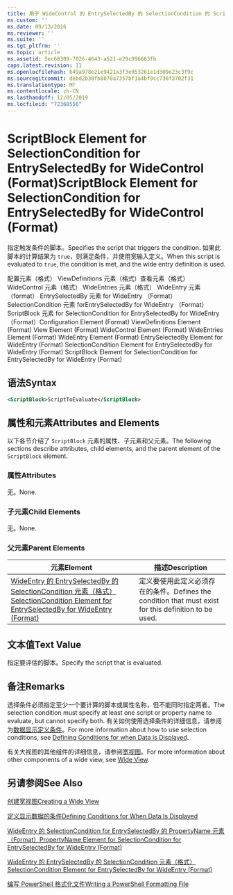 ```yaml
---
title: 用于 WideControl 的 EntrySelectedBy 的 SelectionCondition 的 ScriptBlock 元素（格式） |Microsoft Docs
ms.custom: ''
ms.date: 09/13/2016
ms.reviewer: ''
ms.suite: ''
ms.tgt_pltfrm: ''
ms.topic: article
ms.assetid: 5ec68309-7826-4643-a521-e29c996663fb
caps.latest.revision: 11
ms.openlocfilehash: 649a978e21e9421a3f3e953261e1d309e23c3f9c
ms.sourcegitcommit: debd2b38fb8070a7357bf1a4bf9cc736f3702f31
ms.translationtype: MT
ms.contentlocale: zh-CN
ms.lasthandoff: 12/05/2019
ms.locfileid: "72368556"
---
```

# <a name="scriptblock-element-for-selectioncondition-for-entryselectedby-for-widecontrol-format"></a><span data-ttu-id="c7e63-102">ScriptBlock Element for SelectionCondition for EntrySelectedBy for WideControl (Format)</span><span class="sxs-lookup"><span data-stu-id="c7e63-102">ScriptBlock Element for SelectionCondition for EntrySelectedBy for WideControl (Format)</span></span>

<span data-ttu-id="c7e63-103">指定触发条件的脚本。</span><span class="sxs-lookup"><span data-stu-id="c7e63-103">Specifies the script that triggers the condition.</span></span> <span data-ttu-id="c7e63-104">如果此脚本的计算结果为 `true`，则满足条件，并使用宽输入定义。</span><span class="sxs-lookup"><span data-stu-id="c7e63-104">When this script is evaluated to `true`, the condition is met, and the wide entry definition is used.</span></span>

<span data-ttu-id="c7e63-105">配置元素（格式） ViewDefinitions 元素（格式）查看元素（格式） WideControl 元素（格式） WideEntries 元素（格式） WideEntry 元素（format） EntrySelectedBy 元素 for WideEntry （Format） SelectionCondition 元素 forEntrySelectedBy for WideEntry （Format） ScriptBlock 元素 for SelectionCondition for EntrySelectedBy for WideEntry （Format）</span><span class="sxs-lookup"><span data-stu-id="c7e63-105">Configuration Element (Format) ViewDefinitions Element (Format) View Element (Format) WideControl Element (Format) WideEntries Element (Format) WideEntry Element (Format) EntrySelectedBy Element for WideEntry (Format) SelectionCondition Element for EntrySelectedBy for WideEntry (Format) ScriptBlock Element for SelectionCondition for EntrySelectedBy for WideEntry (Format)</span></span>

## <a name="syntax"></a><span data-ttu-id="c7e63-106">语法</span><span class="sxs-lookup"><span data-stu-id="c7e63-106">Syntax</span></span>

```xml
<ScriptBlock>ScriptToEvaluate</ScriptBlock>
```

## <a name="attributes-and-elements"></a><span data-ttu-id="c7e63-107">属性和元素</span><span class="sxs-lookup"><span data-stu-id="c7e63-107">Attributes and Elements</span></span>

<span data-ttu-id="c7e63-108">以下各节介绍了 `ScriptBlock` 元素的属性、子元素和父元素。</span><span class="sxs-lookup"><span data-stu-id="c7e63-108">The following sections describe attributes, child elements, and the parent element of the `ScriptBlock` element.</span></span>

### <a name="attributes"></a><span data-ttu-id="c7e63-109">属性</span><span class="sxs-lookup"><span data-stu-id="c7e63-109">Attributes</span></span>

<span data-ttu-id="c7e63-110">无。</span><span class="sxs-lookup"><span data-stu-id="c7e63-110">None.</span></span>

### <a name="child-elements"></a><span data-ttu-id="c7e63-111">子元素</span><span class="sxs-lookup"><span data-stu-id="c7e63-111">Child Elements</span></span>

<span data-ttu-id="c7e63-112">无。</span><span class="sxs-lookup"><span data-stu-id="c7e63-112">None.</span></span>

### <a name="parent-elements"></a><span data-ttu-id="c7e63-113">父元素</span><span class="sxs-lookup"><span data-stu-id="c7e63-113">Parent Elements</span></span>

|<span data-ttu-id="c7e63-114">元素</span><span class="sxs-lookup"><span data-stu-id="c7e63-114">Element</span></span>|<span data-ttu-id="c7e63-115">描述</span><span class="sxs-lookup"><span data-stu-id="c7e63-115">Description</span></span>|
|-------------|-----------------|
|[<span data-ttu-id="c7e63-116">WideEntry 的 EntrySelectedBy 的 SelectionCondition 元素（格式）</span><span class="sxs-lookup"><span data-stu-id="c7e63-116">SelectionCondition Element for EntrySelectedBy for WideEntry (Format)</span></span>](./selectioncondition-element-for-entryselectedby-for-widecontrol-format.md)|<span data-ttu-id="c7e63-117">定义要使用此定义必须存在的条件。</span><span class="sxs-lookup"><span data-stu-id="c7e63-117">Defines the condition that must exist for this definition to be used.</span></span>|

## <a name="text-value"></a><span data-ttu-id="c7e63-118">文本值</span><span class="sxs-lookup"><span data-stu-id="c7e63-118">Text Value</span></span>

<span data-ttu-id="c7e63-119">指定要评估的脚本。</span><span class="sxs-lookup"><span data-stu-id="c7e63-119">Specify the script that is evaluated.</span></span>

## <a name="remarks"></a><span data-ttu-id="c7e63-120">备注</span><span class="sxs-lookup"><span data-stu-id="c7e63-120">Remarks</span></span>

<span data-ttu-id="c7e63-121">选择条件必须指定至少一个要计算的脚本或属性名称，但不能同时指定两者。</span><span class="sxs-lookup"><span data-stu-id="c7e63-121">The selection condition must specify at least one script or property name to evaluate, but cannot specify both.</span></span> <span data-ttu-id="c7e63-122">有关如何使用选择条件的详细信息，请参阅为[数据显示定义条件](./defining-conditions-for-displaying-data.md)。</span><span class="sxs-lookup"><span data-stu-id="c7e63-122">For more information about how to use selection conditions, see [Defining Conditions for when Data is Displayed](./defining-conditions-for-displaying-data.md).</span></span>

<span data-ttu-id="c7e63-123">有关大视图的其他组件的详细信息，请参阅[宽视图](./creating-a-wide-view.md)。</span><span class="sxs-lookup"><span data-stu-id="c7e63-123">For more information about other components of a wide view, see [Wide View](./creating-a-wide-view.md).</span></span>

## <a name="see-also"></a><span data-ttu-id="c7e63-124">另请参阅</span><span class="sxs-lookup"><span data-stu-id="c7e63-124">See Also</span></span>

[<span data-ttu-id="c7e63-125">创建宽视图</span><span class="sxs-lookup"><span data-stu-id="c7e63-125">Creating a Wide View</span></span>](./creating-a-wide-view.md)

[<span data-ttu-id="c7e63-126">定义显示数据的条件</span><span class="sxs-lookup"><span data-stu-id="c7e63-126">Defining Conditions for When Data Is Displayed</span></span>](./defining-conditions-for-displaying-data.md)

[<span data-ttu-id="c7e63-127">WideEntry 的 SelectionCondition for EntrySelectedBy 的 PropertyName 元素（Format）</span><span class="sxs-lookup"><span data-stu-id="c7e63-127">PropertyName Element for SelectionCondition for EntrySelectedBy for WideEntry (Format)</span></span>](./propertyname-element-for-selectioncondition-for-entryselectedby-for-wideentry-format.md)

[<span data-ttu-id="c7e63-128">WideEntry 的 EntrySelectedBy 的 SelectionCondition 元素（格式）</span><span class="sxs-lookup"><span data-stu-id="c7e63-128">SelectionCondition Element for EntrySelectedBy for WideEntry (Format)</span></span>](./selectioncondition-element-for-entryselectedby-for-widecontrol-format.md)

[<span data-ttu-id="c7e63-129">编写 PowerShell 格式化文件</span><span class="sxs-lookup"><span data-stu-id="c7e63-129">Writing a PowerShell Formatting File</span></span>](./writing-a-powershell-formatting-file.md)
